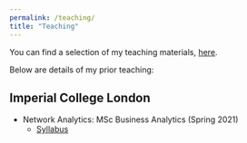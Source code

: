 ```yaml
---
permalink: /teaching/
title: "Teaching"
---
```




You can find a selection of my teaching materials, [here](../teaching-materials).

Below are details of my prior teaching:

## Imperial College London
- Network Analytics: MSc Business Analytics (Spring 2021)
    - [Syllabus](/files/pdf/teaching/.pdf)




